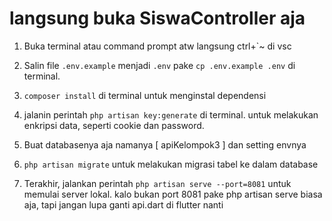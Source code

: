# langsung buka SiswaController aja 

1. Buka terminal atau command prompt atw langsung ctrl+`~ di vsc

2. Salin file `.env.example` menjadi `.env` pake `cp .env.example .env` di terminal.

3. `composer install` di terminal untuk menginstal dependensi

4. jalanin perintah `php artisan key:generate` di terminal. untuk melakukan enkripsi data, seperti cookie dan password.

5. Buat databasenya aja namanya [   apiKelompok3    ] dan setting envnya

6. `php artisan migrate` untuk melakukan migrasi tabel ke dalam database

7. Terakhir, jalankan perintah `php artisan serve --port=8081` untuk memulai server lokal. kalo bukan port 8081 pake php artisan serve biasa aja, tapi jangan lupa ganti api.dart di flutter nanti
